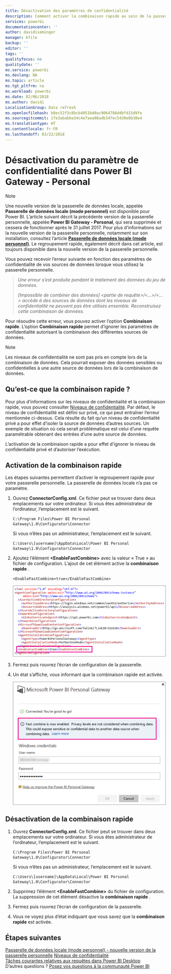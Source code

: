 ```yaml
---
title: Désactivation des paramètres de confidentialité
description: Comment activer la combinaison rapide au sein de la passerelle personnelle pour désactiver les paramètres de confidentialité pour l’actualisation.
services: powerbi
documentationcenter: ''
author: davidiseminger
manager: kfile
backup: ''
editor: ''
tags: ''
qualityfocus: no
qualitydate: ''
ms.service: powerbi
ms.devlang: NA
ms.topic: article
ms.tgt_pltfrm: na
ms.workload: powerbi
ms.date: 02/06/2018
ms.author: davidi
LocalizationGroup: Data refresh
ms.openlocfilehash: b8ec52f3c8bcb4051bd0ac9064786ddbfd15d9fe
ms.sourcegitcommit: 1fe3ababba34c4e7aea08adb347ec5430e0b38e4
ms.translationtype: HT
ms.contentlocale: fr-FR
ms.lasthandoff: 03/22/2018
---
```

# <a name="disable-privacy-setting-in-power-bi-gateway---personal"></a>Désactivation du paramètre de confidentialité dans Power BI Gateway - Personal
> [!NOTE]
> Une nouvelle version de la passerelle de données locale, appelée **Passerelle de données locale (mode personnel)** est disponible pour Power BI. L’article suivant décrit la précédente version de la passerelle personnelle, appelée **Power BI Gateway - Personal**, qui sera supprimée et cessera de fonctionner après le 31 juillet 2017. Pour plus d’informations sur la nouvelle version de la passerelle personnelle, notamment sur son installation, consultez l’article [**Passerelle de données locale (mode personnel)**](service-gateway-personal-mode.md). Le regroupement rapide, également décrit dans cet article, est toujours disponible dans la nouvelle version de la passerelle personnelle.
> 
> 

Vous pouvez recevoir l’erreur suivante en fonction des paramètres de confidentialité de vos sources de données lorsque vous utilisez la passerelle personnelle.

> *Une erreur s’est produite pendant le traitement des données du jeu de données.*
> 
> *[Impossible de combiner des données] &lt;partie de requête&gt;/&lt;…&gt;/&lt;…&gt; accède à des sources de données dont les niveaux de confidentialité ne peuvent pas être utilisés ensemble. Reconstruisez cette combinaison de données.*
> 
> 

Pour résoudre cette erreur, vous pouvez activer l’option **Combinaison rapide**. L’option **Combinaison rapide** permet d’ignorer les paramètres de confidentialité autorisant la combinaison des différentes sources de données.

> [!NOTE]
> Les niveaux de confidentialité ne sont pas pris en compte lors de la combinaison de données. Cela pourrait exposer des données sensibles ou confidentielles à une autre source de données lors de la combinaison de données.
> 
> 

## <a name="what-is-fast-combine"></a>Qu’est-ce que la combinaison rapide ?
Pour plus d’informations sur les niveaux de confidentialité et la combinaison rapide, vous pouvez consulter [Niveaux de confidentialité](https://support.office.com/article/Privacy-levels-Power-Query-CC3EDE4D-359E-4B28-BC72-9BEE7900B540). Par défaut, le niveau de confidentialité est défini sur privé, ce qui peut entraîner l’erreur mentionnée ci-dessus. Cela résulte du fait qu’un niveau de confidentialité privé a pour effet d’isoler la source de données d’autres sources. Un exemple de situation où cela serait problématique est celui d’une requête paramétrable obtenant des entrées d’une autre source de données.

L’activation de la combinaison rapide a pour effet d’ignorer le niveau de confidentialité privé et d’autoriser l’exécution.

## <a name="turn-on-fast-combine"></a>Activation de la combinaison rapide
Les étapes suivantes permettent d’activer le regroupement rapide pour votre passerelle personnelle. La passerelle de données locale n’a pas ce paramètre.

1. Ouvrez **ConnectorConfig.xml**.  Ce fichier peut se trouver dans deux emplacements sur votre ordinateur.  Si vous êtes administrateur de l’ordinateur, l’emplacement est le suivant.
   
    <pre><code>C:\Program Files\Power BI Personal Gateway\1.0\Configurator\Connector</code></pre>
   
    Si vous n’êtes pas un administrateur, l’emplacement est le suivant.
   
    <pre><code>C:\Users\[username]\AppData\Local\Power BI Personal Gateway\1.0\Configurator\Connector</code></pre>
    
2. Ajoutez l’élément **&lt;EnableFastCombine&gt;** avec la valeur « True » au fichier de configuration. L’ajout de cet élément active la **combinaison rapide** .
   
   <pre><code>&lt;EnableFastCombine&gt;true&lt;/EnableFastCombine&gt;</code></pre>
   
   ![](media/refresh-enable-fast-combine/configfile.png)
3. Fermez puis rouvrez l’écran de configuration de la passerelle.
4. Un état s’affiche, vous informant que la combinaison rapide est activée.
   
   ![](media/refresh-enable-fast-combine/fastcombineenabled.png)

## <a name="turn-off-fast-combine"></a>Désactivation de la combinaison rapide
1. Ouvrez **ConnectorConfig.xml**.  Ce fichier peut se trouver dans deux emplacements sur votre ordinateur.  Si vous êtes administrateur de l’ordinateur, l’emplacement est le suivant.
   
    <pre><code>C:\Program Files\Power BI Personal Gateway\1.0\Configurator\Connector</code></pre>
   
    Si vous n’êtes pas un administrateur, l’emplacement est le suivant.
   
    <pre><code>C:\Users\[username]\AppData\Local\Power BI Personal Gateway\1.0\Configurator\Connector</code></pre>

2. Supprimez l’élément **&lt;EnableFastCombine&gt;** du fichier de configuration. La suppression de cet élément désactive la **combinaison rapide** .
3. Fermez puis rouvrez l’écran de configuration de la passerelle.
4. Vous ne voyez plus d’état indiquant que vous savez que la **combinaison rapide** est activée.

## <a name="next-steps"></a>Étapes suivantes
[Passerelle de données locale (mode personnel) - nouvelle version de la passerelle personnelle](service-gateway-personal-mode.md)
[Niveaux de confidentialité](https://support.office.com/article/Privacy-levels-Power-Query-CC3EDE4D-359E-4B28-BC72-9BEE7900B540)  
[Tâches courantes relatives aux requêtes dans Power BI Desktop](desktop-common-query-tasks.md)  
D’autres questions ? [Posez vos questions à la communauté Power BI](http://community.powerbi.com/)

